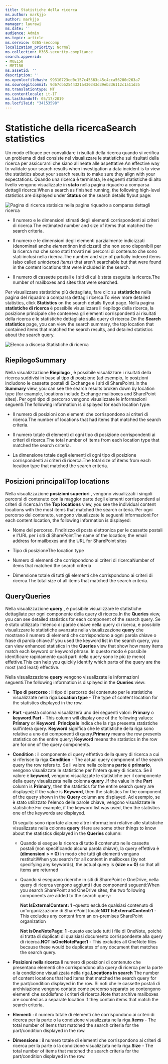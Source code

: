 ```yaml
---
title: Statistiche della ricerca
ms.author: markjjo
author: markjjo
manager: laurawi
ms.date: ''
audience: Admin
ms.topic: article
ms.service: O365-seccomp
localization_priority: Normal
ms.collection: M365-security-compliance
search.appverid:
- MOE150
- MET150
ms.assetid: ''
description: ''
ms.openlocfilehash: 99310723ed0c157c45363c45c4cca56200d263a7
ms.sourcegitcommit: 9d67cb52544321a430343d39eb336112c1a11d35
ms.translationtype: MT
ms.contentlocale: it-IT
ms.lasthandoff: 05/17/2019
ms.locfileid: "34153598"
---
```

# <a name="search-statistics"></a><span data-ttu-id="b61de-102">Statistiche della ricerca</span><span class="sxs-lookup"><span data-stu-id="b61de-102">Search statistics</span></span>

<span data-ttu-id="b61de-103">Un modo efficace per convalidare i risultati della ricerca quando si verifica un problema di dati consiste nel visualizzare le statistiche sui risultati della ricerca per assicurarsi che siano allineate alle aspettative.</span><span class="sxs-lookup"><span data-stu-id="b61de-103">An effective way to validate your search results when investigation a data incident is to view the statistics about your search results to make sure they align with your expectations.</span></span> <span data-ttu-id="b61de-104">Quando una ricerca è terminata, le seguenti statistiche di alto livello vengono visualizzate in **stato** nella pagina riquadro a comparsa dettagli ricerca:</span><span class="sxs-lookup"><span data-stu-id="b61de-104">When a search as finished running, the following high-level statistics are displayed under **Status** on the search details flyout page:</span></span>

![Pagina di ricerca statisics nella pagina riquadro a comparsa dettagli ricerca](../media/SearchDetailsFlyout.png)

- <span data-ttu-id="b61de-106">Il numero e le dimensioni stimati degli elementi corrispondenti ai criteri di ricerca.</span><span class="sxs-lookup"><span data-stu-id="b61de-106">The estimated number and size of items that matched the search criteria.</span></span>

- <span data-ttu-id="b61de-107">Il numero e le dimensioni degli elementi parzialmente indicizzati (denominati anche *elementi*non indicizzati) che non sono disponibili per la ricerca ma che sono stati trovati nei percorsi di contenuto che sono stati inclusi nella ricerca.</span><span class="sxs-lookup"><span data-stu-id="b61de-107">The number and size of partially indexed items (also called *unindexed items*) that aren't searchable but that were found in the content locations that were included in the search.</span></span>

- <span data-ttu-id="b61de-108">Il numero di cassette postali e i siti di cui è stata eseguita la ricerca.</span><span class="sxs-lookup"><span data-stu-id="b61de-108">The number of mailboxes and sites that were searched.</span></span>

<span data-ttu-id="b61de-109">Per visualizzare statistiche più dettagliate, fare clic su **statistiche** nella pagina del riquadro a comparsa dettagli ricerca.</span><span class="sxs-lookup"><span data-stu-id="b61de-109">To view more detailed statistics, click **Statistics** on the search details flyout page.</span></span> <span data-ttu-id="b61de-110">Nella pagina **statistiche di ricerca** è possibile visualizzare il riepilogo della ricerca, la posizione principale che conteneva gli elementi corrispondenti ai risultati della ricerca e le statistiche dettagliate sulla query di ricerca.</span><span class="sxs-lookup"><span data-stu-id="b61de-110">On the **Search statistics** page, you can view the search summary, the top location that contained items that matched the search results, and detailed statistics about the search query.</span></span>

![Elenco a discesa Statistiche di ricerca](../media/SearchStatisticsDropDownList.png)

## <a name="summary"></a><span data-ttu-id="b61de-112">Riepilogo</span><span class="sxs-lookup"><span data-stu-id="b61de-112">Summary</span></span>

<span data-ttu-id="b61de-113">Nella visualizzazione **Riepilogo** , è possibile visualizzare i risultati della ricerca suddivisi in base al tipo di posizione (ad esempio, le posizioni includono le cassette postali di Exchange e i siti di SharePoint).</span><span class="sxs-lookup"><span data-stu-id="b61de-113">In the **Summary** view, you can see the search results broken down by location type (for example, locations include Exchange mailboxes and SharePoint sites).</span></span> <span data-ttu-id="b61de-114">Per ogni tipo di percorso vengono visualizzate le informazioni seguenti:</span><span class="sxs-lookup"><span data-stu-id="b61de-114">The following information is displayed for each location type:</span></span>

- <span data-ttu-id="b61de-115">Il numero di posizioni con elementi che corrispondono ai criteri di ricerca.</span><span class="sxs-lookup"><span data-stu-id="b61de-115">The number of locations that had items that matched the search criteria.</span></span>

- <span data-ttu-id="b61de-116">Il numero totale di elementi di ogni tipo di posizione corrispondenti ai criteri di ricerca.</span><span class="sxs-lookup"><span data-stu-id="b61de-116">The total number of items from each location type that matched the search criteria.</span></span>

- <span data-ttu-id="b61de-117">La dimensione totale degli elementi di ogni tipo di posizione corrispondenti ai criteri di ricerca.</span><span class="sxs-lookup"><span data-stu-id="b61de-117">The total size of items from each location type that matched the search criteria.</span></span>

## <a name="top-locations"></a><span data-ttu-id="b61de-118">Posizioni principali</span><span class="sxs-lookup"><span data-stu-id="b61de-118">Top locations</span></span>

<span data-ttu-id="b61de-119">Nella visualizzazione **posizioni superiori** , vengono visualizzati i singoli percorsi di contenuto con la maggior parte degli elementi corrispondenti ai criteri di ricerca.</span><span class="sxs-lookup"><span data-stu-id="b61de-119">In the **Top locations** view, you see the individual content locations with the most items that matched the search criteria.</span></span> <span data-ttu-id="b61de-120">Per ogni percorso del contenuto, vengono visualizzate le seguenti informazioni:</span><span class="sxs-lookup"><span data-stu-id="b61de-120">For each content location, the following information is displayed:</span></span>

- <span data-ttu-id="b61de-121">Nome del percorso. l'indirizzo di posta elettronica per le cassette postali e l'URL per i siti di SharePoint</span><span class="sxs-lookup"><span data-stu-id="b61de-121">The name of the location; the email address for mailboxes and the URL for SharePoint sites</span></span>

- <span data-ttu-id="b61de-122">Tipo di posizione</span><span class="sxs-lookup"><span data-stu-id="b61de-122">The location type</span></span>

- <span data-ttu-id="b61de-123">Numero di elementi che corrispondono ai criteri di ricerca</span><span class="sxs-lookup"><span data-stu-id="b61de-123">Number of items that matched the search criteria</span></span>

- <span data-ttu-id="b61de-124">Dimensione totale di tutti gli elementi che corrispondono ai criteri di ricerca.</span><span class="sxs-lookup"><span data-stu-id="b61de-124">The total size of all items that matched the search criteria.</span></span>

## <a name="queries"></a><span data-ttu-id="b61de-125">Query</span><span class="sxs-lookup"><span data-stu-id="b61de-125">Queries</span></span>

<span data-ttu-id="b61de-126">Nella visualizzazione **query** , è possibile visualizzare le statistiche dettagliate per ogni componente della query di ricerca.</span><span class="sxs-lookup"><span data-stu-id="b61de-126">In the **Queries** view, you can see detailed statistics for each component of the search query.</span></span> <span data-ttu-id="b61de-127">Se è stato utilizzato l'elenco di parole chiave nella query di ricerca, è possibile visualizzare le statistiche avanzate nella visualizzazione **query** che mostrano il numero di elementi che corrispondono a ogni parola chiave o frase di parola chiave.</span><span class="sxs-lookup"><span data-stu-id="b61de-127">If you used the keyword list in the search query, you can view enhanced statistics in the **Queries** view  that show how many items match each keyword or keyword phrase.</span></span> <span data-ttu-id="b61de-128">In questo modo è possibile identificare rapidamente quali parti della query sono le più (e meno) effettive.</span><span class="sxs-lookup"><span data-stu-id="b61de-128">This can help you quickly identify which parts of the query are the most (and least) effective.</span></span> 

<span data-ttu-id="b61de-129">Nella visualizzazione **query** vengono visualizzate le informazioni seguenti:</span><span class="sxs-lookup"><span data-stu-id="b61de-129">The following information is displayed in the **Queries** view:</span></span>

 - <span data-ttu-id="b61de-130">**Tipo di percorso** : il tipo di percorso del contenuto per le statistiche visualizzate nella riga.</span><span class="sxs-lookup"><span data-stu-id="b61de-130">**Location type** - The type of content location for the statistics displayed in the row.</span></span>

- <span data-ttu-id="b61de-131">**Part** -questa colonna visualizzerà uno dei seguenti valori: **Primary** o **keyword**.</span><span class="sxs-lookup"><span data-stu-id="b61de-131">**Part** - This column will display one of the following values: **Primary** or **Keyword**.</span></span> <span data-ttu-id="b61de-132">**Principale** indica che la riga presenta statistiche sull'intera query. **Keyword** significa che le statistiche della riga sono relative a uno dei componenti di query.</span><span class="sxs-lookup"><span data-stu-id="b61de-132">**Primary** means the row presents statistics on the entire query; **Keyword** means the statistics in the row are for one of the query components.</span></span>

- <span data-ttu-id="b61de-133">**Condition** : il componente di query effettivo della query di ricerca a cui si riferisce la riga.</span><span class="sxs-lookup"><span data-stu-id="b61de-133">**Condition** - The actual query component of the search query the row refers to.</span></span> <span data-ttu-id="b61de-134">Se il valore nella colonna **parte** è **primario**, vengono visualizzate le statistiche per l'intera query di ricerca. Se il valore è **keyword**, vengono visualizzate le statistiche per il componente della query visualizzata nella colonna **query** .</span><span class="sxs-lookup"><span data-stu-id="b61de-134">If the value in the **Part** column is **Primary**, then the statistics for the entire search query are displayed; if the value is **Keyword**, then the statistics for the component of the query shown in the **Query** column are displayed.</span></span> <span data-ttu-id="b61de-135">Ad esempio, se è stato utilizzato l'elenco delle parole chiave, vengono visualizzate le statistiche.</span><span class="sxs-lookup"><span data-stu-id="b61de-135">For example, if the keyword list was used, then the statistics one of the keywords are displayed.</span></span>

  <span data-ttu-id="b61de-136">Di seguito sono riportate alcune altre informazioni relative alle statistiche visualizzate nella colonna **query** :</span><span class="sxs-lookup"><span data-stu-id="b61de-136">Here are some other things to know about the statistics displayed in the **Queries** column:</span></span>
  
  - <span data-ttu-id="b61de-137">Quando si esegue la ricerca di tutto il contenuto nelle cassette postali (non specificando alcuna parola chiave), la query effettiva è **(dimensioni > = 0)** in modo che tutti gli elementi vengano restituiti</span><span class="sxs-lookup"><span data-stu-id="b61de-137">When you search for all content in mailboxes (by not specifying any keywords), the actual query is **(size >= 0)** so that all items are returned</span></span>
  
  - <span data-ttu-id="b61de-138">Quando si eseguono ricerche in siti di SharePoint e OneDrive, nella query di ricerca vengono aggiunti i due componenti seguenti:</span><span class="sxs-lookup"><span data-stu-id="b61de-138">When you search SharePoint and OneDrive sites, the two following components are added to the search query:</span></span>
    
    <span data-ttu-id="b61de-139">**Not IsExternalContent: 1** -questo esclude qualsiasi contenuto di un'organizzazione di SharePoint locale</span><span class="sxs-lookup"><span data-stu-id="b61de-139">**NOT IsExternalContent:1** - This excludes any content from an on-premises SharePoint organization</span></span>
    
    <span data-ttu-id="b61de-140">**Not isOneNotePage: 1** -questo esclude tutti i file di OneNote, poiché si tratta di duplicati di qualsiasi documento corrispondente alla query di ricerca.</span><span class="sxs-lookup"><span data-stu-id="b61de-140">**NOT isOneNotePage:1** - This excludes all OneNote files because these would be duplicates of any document that matches the search query.</span></span>

- <span data-ttu-id="b61de-141">**Posizioni nella ricerca** Il numero di posizioni di contenuto che presentano elementi che corrispondono alla query di ricerca per la parte o la condizione visualizzata nella riga.</span><span class="sxs-lookup"><span data-stu-id="b61de-141">**Locations in search** The number of content locations that had items that matched the search query for the part/condition displayed in the row.</span></span> <span data-ttu-id="b61de-142">Si noti che le cassette postali di archiviazione vengono contate come percorso separato se contengono elementi che soddisfano i criteri di ricerca.</span><span class="sxs-lookup"><span data-stu-id="b61de-142">Note that archive mailboxes are counted as a separate location if they contain items that match the search criteria.</span></span>

- <span data-ttu-id="b61de-143">**Elementi** : il numero totale di elementi che corrispondono ai criteri di ricerca per la parte o la condizione visualizzata nella riga.</span><span class="sxs-lookup"><span data-stu-id="b61de-143">**Items** - The total number of items that matched the search criteria for the part/condition displayed in the row.</span></span>

- <span data-ttu-id="b61de-144">**Dimensione** : il numero totale di elementi che corrispondono ai criteri di ricerca per la parte o la condizione visualizzata nella riga.</span><span class="sxs-lookup"><span data-stu-id="b61de-144">**Size** - The total number of items that matched the search criteria for the part/condition displayed in the row.</span></span>